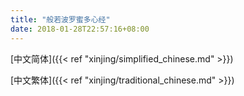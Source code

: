 ```yaml
---
title: "般若波罗蜜多心经"
date: 2018-01-28T22:57:16+08:00
---
```


[中文简体]({{< ref "xinjing/simplified_chinese.md" >}})

[中文繁体]({{< ref "xinjing/traditional_chinese.md" >}})
